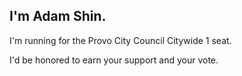 
## I'm Adam Shin.

I'm running for the Provo City Council Citywide 1 seat.

I'd be honored to earn your support and your vote.
